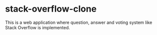 # stack-overflow-clone
This is a web application where question, answer and voting system like Stack Overflow is implemented.
